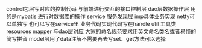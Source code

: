control包层写对应的控制代码 与前端进行交互的接口控制层
dao层数据操作层 用的是mybatis 进行对数据库的操作
service 服务发现层 imp具体业务实现
netty可以单独写  也可以写在service里 业务代码实现代码写在handle
util 工具类
resources mapper 与dao层对应
大家的命名规范要求用英文命名类名或者易懂的简写拼音
model层用了data注解不需要再去写set、get方法可以选择
